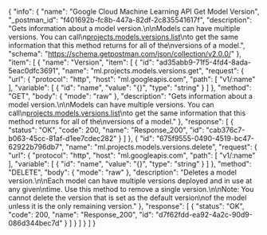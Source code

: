 {
  "info": {
    "name": "Google Cloud Machine Learning API Get Model Version",
    "_postman_id": "f401692b-fc8b-447a-82df-2c835541617f",
    "description": "Gets information about a model version.\n\nModels can have multiple versions. You can call\n[projects.models.versions.list](/ml/reference/rest/v1/projects.models.versions/list)\nto get the same information that this method returns for all of the\nversions of a model.",
    "schema": "https://schema.getpostman.com/json/collection/v2.0.0/"
  },
  "item": [
    {
      "name": "Version",
      "item": [
        {
          "id": "ad35abb9-71f5-4fd4-8ada-5eac0dfc3691",
          "name": "ml.projects.models.versions.get",
          "request": {
            "url": {
              "protocol": "http",
              "host": "ml.googleapis.com",
              "path": [
                "v1/:name"
              ],
              "variable": [
                {
                  "id": "name",
                  "value": "{}",
                  "type": "string"
                }
              ]
            },
            "method": "GET",
            "body": {
              "mode": "raw"
            },
            "description": "Gets information about a model version.\n\nModels can have multiple versions. You can call\n[projects.models.versions.list](/ml/reference/rest/v1/projects.models.versions/list)\nto get the same information that this method returns for all of the\nversions of a model."
          },
          "response": [
            {
              "status": "OK",
              "code": 200,
              "name": "Response_200",
              "id": "cab376c7-b063-45cc-81af-d1ee7cdec282"
            }
          ]
        },
        {
          "id": "675f9555-0490-4519-bc47-62922b796db7",
          "name": "ml.projects.models.versions.delete",
          "request": {
            "url": {
              "protocol": "http",
              "host": "ml.googleapis.com",
              "path": [
                "v1/:name"
              ],
              "variable": [
                {
                  "id": "name",
                  "value": "{}",
                  "type": "string"
                }
              ]
            },
            "method": "DELETE",
            "body": {
              "mode": "raw"
            },
            "description": "Deletes a model version.\n\nEach model can have multiple versions deployed and in use at any given\ntime. Use this method to remove a single version.\n\nNote: You cannot delete the version that is set as the default version\nof the model unless it is the only remaining version."
          },
          "response": [
            {
              "status": "OK",
              "code": 200,
              "name": "Response_200",
              "id": "d7f62fdd-ea92-4a2c-90d9-086d344bec7d"
            }
          ]
        }
      ]
    }
  ]
}
